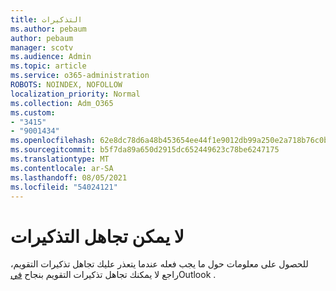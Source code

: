 ```yaml
---
title: التذكيرات
ms.author: pebaum
author: pebaum
manager: scotv
ms.audience: Admin
ms.topic: article
ms.service: o365-administration
ROBOTS: NOINDEX, NOFOLLOW
localization_priority: Normal
ms.collection: Adm_O365
ms.custom:
- "3415"
- "9001434"
ms.openlocfilehash: 62e8dc78d6a48b453654ee44f1e9012db99a250e2a718b76c0b9e966a04cace4
ms.sourcegitcommit: b5f7da89a650d2915dc652449623c78be6247175
ms.translationtype: MT
ms.contentlocale: ar-SA
ms.lasthandoff: 08/05/2021
ms.locfileid: "54024121"
---
```

# <a name="cannot-dismiss-reminders"></a>لا يمكن تجاهل التذكيرات

للحصول على معلومات حول ما يجب فعله عندما يتعذر عليك تجاهل تذكيرات التقويم، راجع لا يمكنك تجاهل تذكيرات التقويم بنجاح [في](https://docs.microsoft.com/exchange/troubleshoot/calendar-reminders/cannot-dismiss-outlook-calendar-reminders)Outlook .

